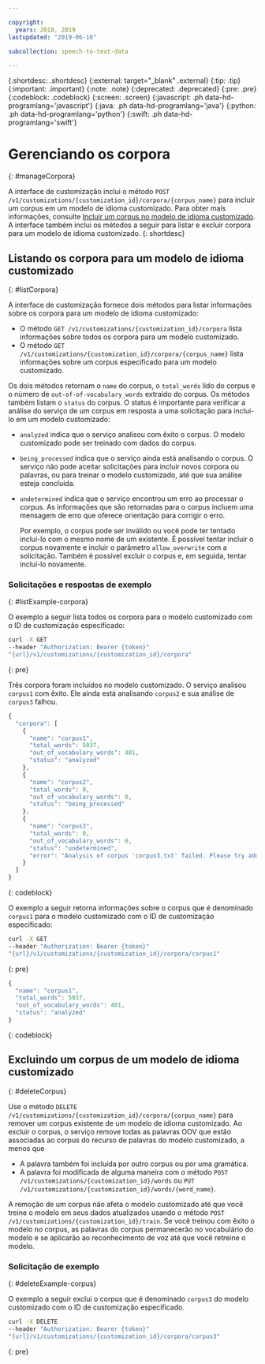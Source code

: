 ```yaml
---

copyright:
  years: 2018, 2019
lastupdated: "2019-06-16"

subcollection: speech-to-text-data

---
```


{:shortdesc: .shortdesc}
{:external: target="_blank" .external}
{:tip: .tip}
{:important: .important}
{:note: .note}
{:deprecated: .deprecated}
{:pre: .pre}
{:codeblock: .codeblock}
{:screen: .screen}
{:javascript: .ph data-hd-programlang='javascript'}
{:java: .ph data-hd-programlang='java'}
{:python: .ph data-hd-programlang='python'}
{:swift: .ph data-hd-programlang='swift'}

# Gerenciando os corpora
{: #manageCorpora}

A interface de customização inclui o método `POST /v1/customizations/{customization_id}/corpora/{corpus_name}` para incluir um corpus em um modelo de idioma customizado. Para obter mais informações, consulte [Incluir um corpus no modelo de idioma customizado](/docs/services/speech-to-text-data?topic=speech-to-text-data-languageCreate#addCorpus). A interface também inclui os métodos a seguir para listar e excluir corpora para um modelo de idioma customizado.
{: shortdesc}

## Listando os corpora para um modelo de idioma customizado
{: #listCorpora}

A interface de customização fornece dois métodos para listar informações sobre os corpora para um modelo de idioma customizado:

-   O método `GET /v1/customizations/{customization_id}/corpora` lista informações sobre todos os corpora para um modelo customizado.
-   O método `GET /v1/customizations/{customization_id}/corpora/{corpus_name}` lista informações sobre um corpus especificado para um modelo customizado.

Os dois métodos retornam o `name` do corpus, o `total_words` lido do corpus e o número de `out-of-of-vocabulary_words` extraído do corpus. Os métodos também listam o `status` do corpus. O status é importante para verificar a análise do serviço de um corpus em resposta a uma solicitação para incluí-lo em um modelo customizado:

-   `analyzed` indica que o serviço analisou com êxito o corpus. O modelo customizado pode ser treinado com dados do corpus.
-   `being_processed` indica que o serviço ainda está analisando o corpus. O serviço não pode aceitar solicitações para incluir novos corpora ou palavras, ou para treinar o modelo customizado, até que sua análise esteja concluída.
-   `undetermined` indica que o serviço encontrou um erro ao processar o corpus. As informações que são retornadas para o corpus incluem uma mensagem de erro que oferece orientação para corrigir o erro.

    Por exemplo, o corpus pode ser inválido ou você pode ter tentado inclui-lo com o mesmo nome de um existente. É possível tentar incluir o corpus novamente e incluir o parâmetro `allow_overwrite` com a solicitação. Também é possível excluir o corpus e, em seguida, tentar incluí-lo novamente.

### Solicitações e respostas de exemplo
{: #listExample-corpora}

O exemplo a seguir lista todos os corpora para o modelo customizado com o ID de customização especificado:

```bash
curl -X GET
--header "Authorization: Bearer {token}"
"{url}/v1/customizations/{customization_id}/corpora"
```
{: pre}

Três corpora foram incluídos no modelo customizado. O serviço analisou `corpus1` com êxito. Ele ainda está analisando `corpus2` e sua análise de `corpus3` falhou.

```javascript
{
  "corpora": [
    {
      "name": "corpus1",
      "total_words": 5037,
      "out_of_vocabulary_words": 401,
      "status": "analyzed"
    },
    {
      "name": "corpus2",
      "total_words": 0,
      "out_of_vocabulary_words": 0,
      "status": "being_processed"
    },
    {
      "name": "corpus3",
      "total_words": 0,
      "out_of_vocabulary_words": 0,
      "status": "undetermined",
      "error": "Analysis of corpus 'corpus3.txt' failed. Please try adding the corpus again by setting the 'allow_overwrite' flag to 'true'."
    }
  ]
}
```
{: codeblock}

O exemplo a seguir retorna informações sobre o corpus que é denominado `corpus1` para o modelo customizado com o ID de customização especificado:

```bash
curl -X GET
--header "Authorization: Bearer {token}"
"{url}/v1/customizations/{customization_id}/corpora/corpus1"
```
{: pre}

```javascript
{
  "name": "corpus1",
  "total_words": 5037,
  "out_of_vocabulary_words": 401,
  "status": "analyzed"
}
```
{: codeblock}

## Excluindo um corpus de um modelo de idioma customizado
{: #deleteCorpus}

Use o método `DELETE /v1/customizations/{customization_id}/corpora/{corpus_name}` para remover um corpus existente de um modelo de idioma customizado. Ao excluir o corpus, o serviço remove todas as palavras OOV que estão associadas ao corpus do recurso de palavras do modelo customizado, a menos que

-   A palavra também foi incluída por outro corpus ou por uma gramática.
-   A palavra foi modificada de alguma maneira com o método `POST /v1/customizations/{customization_id}/words` ou `PUT /v1/customizations/{customization_id}/words/{word_name}`.

A remoção de um corpus não afeta o modelo customizado até que você treine o modelo em seus dados atualizados usando o método `POST /v1/customizations/{customization_id}/train`. Se você treinou com êxito o modelo no corpus, as palavras do corpus permanecerão no vocabulário do modelo e se aplicarão ao reconhecimento de voz até que você retreine o modelo.

### Solicitação de exemplo
{: #deleteExample-corpus}

O exemplo a seguir exclui o corpus que é denominado `corpus3` do modelo customizado com o ID de customização especificado.

```bash
curl -X DELETE
--header "Authorization: Bearer {token}"
"{url}/v1/customizations/{customization_id}/corpora/corpus3"
```
{: pre}
